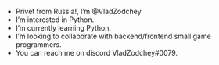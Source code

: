 - Privet from Russia!, I’m @VladZodchey
- I’m interested in Python.
- I’m currently learning Python.
- I’m looking to collaborate with backend/frontend small game programmers.
- You can reach me on discord VladZodchey#0079.
